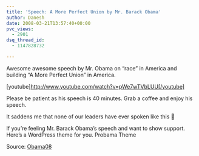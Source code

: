 ```yaml
---
title: 'Speech: A More Perfect Union by Mr. Barack Obama'
author: Danesh
date: 2008-03-21T13:57:40+00:00
pvc_views:
  - 2901
dsq_thread_id:
  - 1147828732

---
```

Awesome awesome speech by Mr. Obama on &#8220;race&#8221; in America and building &#8220;A More Perfect Union&#8221; in America.

[youtube]http://www.youtube.com/watch?v=pWe7wTVbLUU[/youtube]

Please be patient as his speech is 40 minutes. Grab a coffee and enjoy his speech.

It saddens me that none of our leaders have ever spoken like this 🙁

If you&#8217;re feeling Mr. Barack Obama&#8217;s speech and want to show support. Here&#8217;s a WordPress theme for you. Probama Theme

Source: [Obama08][1]

 [1]: http://my.barackobama.com/page/content/hisownwords/